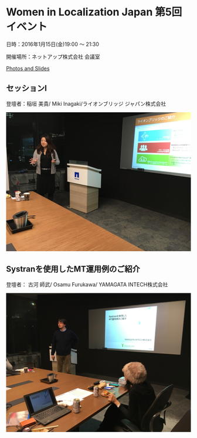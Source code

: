 # Women in Localization Japan 第5回イベント

日時：2016年1月15日(金)19:00 ～ 21:30

開催場所：ネットアップ株式会社 会議室

[Photos and Slides](https://drive.google.com/drive/folders/0Bw-Ig8iKIc_JX3VPWEFQYU1aT00)

## セッションI
登壇者：稲垣 美貴/ Miki Inagaki/ライオンブリッジ ジャパン株式会社

![image](./img/05_01.jpg)

## Systranを使用したMT運用例のご紹介

登壇者： 古河 師武/ Osamu Furukawa/ YAMAGATA INTECH株式会社

![image](./img/05_02.jpg)

